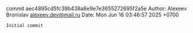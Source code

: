 commit aec4895cd5fc39b438a8e9e7e3655272695f2a5e
Author: Alexeev Bronislav <alexeev.dev@mail.ru>
Date:   Mon Jun 16 03:46:57 2025 +0700

    Initial commit
